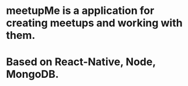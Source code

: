 # meetupMe is a application for creating meetups and working with them.
#
# Based on React-Native, Node, MongoDB.

